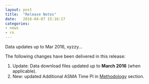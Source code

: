 ```yaml
---
layout: post
title:  "Release Notes"
date:   2016-04-07 15:16:17
categories:
- news
- rn
---
```


Data updates up to Mar 2016, xyzzy...

The following changes have been delivered in this release:

1. Update: Data download files updated up to **March 2016** (when applicable).
1. New: updated Additional ASMA Time PI in [Methodology](/references/methodology/) section.
 
